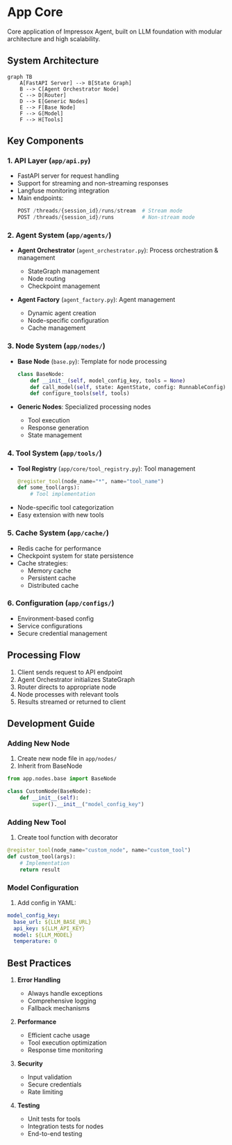 # App Core

Core application of Impressox Agent, built on LLM foundation with modular architecture and high scalability.

## System Architecture

```mermaid
graph TB
    A[FastAPI Server] --> B[State Graph]
    B --> C[Agent Orchestrator Node]
    C --> D[Router]
    D --> E[Generic Nodes]
    E --> F[Base Node]
    F --> G[Model]
    F --> H[Tools]
```

## Key Components

### 1. API Layer (`app/api.py`)
- FastAPI server for request handling
- Support for streaming and non-streaming responses
- Langfuse monitoring integration
- Main endpoints:
  ```python
  POST /threads/{session_id}/runs/stream  # Stream mode
  POST /threads/{session_id}/runs         # Non-stream mode
  ```

### 2. Agent System (`app/agents/`)
- **Agent Orchestrator** (`agent_orchestrator.py`): Process orchestration & management
  - StateGraph management
  - Node routing
  - Checkpoint management

- **Agent Factory** (`agent_factory.py`): Agent management
  - Dynamic agent creation
  - Node-specific configuration
  - Cache management

### 3. Node System (`app/nodes/`)
- **Base Node** (`base.py`): Template for node processing
  ```python
  class BaseNode:
      def __init__(self, model_config_key, tools = None)
      def call_model(self, state: AgentState, config: RunnableConfig)
      def configure_tools(self, tools)
  ```

- **Generic Nodes**: Specialized processing nodes
  - Tool execution
  - Response generation
  - State management

### 4. Tool System (`app/tools/`)
- **Tool Registry** (`app/core/tool_registry.py`): Tool management
  ```python
  @register_tool(node_name="*", name="tool_name")
  def some_tool(args):
      # Tool implementation
  ```
- Node-specific tool categorization
- Easy extension with new tools

### 5. Cache System (`app/cache/`)
- Redis cache for performance
- Checkpoint system for state persistence
- Cache strategies:
  - Memory cache
  - Persistent cache
  - Distributed cache

### 6. Configuration (`app/configs/`)
- Environment-based config
- Service configurations
- Secure credential management

## Processing Flow

1. Client sends request to API endpoint
2. Agent Orchestrator initializes StateGraph
3. Router directs to appropriate node
4. Node processes with relevant tools
5. Results streamed or returned to client

## Development Guide

### Adding New Node

1. Create new node file in `app/nodes/`
2. Inherit from BaseNode
```python
from app.nodes.base import BaseNode

class CustomNode(BaseNode):
    def __init__(self):
        super().__init__("model_config_key")
```

### Adding New Tool

1. Create tool function with decorator
```python
@register_tool(node_name="custom_node", name="custom_tool")
def custom_tool(args):
    # Implementation
    return result
```

### Model Configuration

1. Add config in YAML:
```yaml
model_config_key:
  base_url: ${LLM_BASE_URL}
  api_key: ${LLM_API_KEY}
  model: ${LLM_MODEL}
  temperature: 0
```

## Best Practices

1. **Error Handling**
   - Always handle exceptions
   - Comprehensive logging
   - Fallback mechanisms

2. **Performance**
   - Efficient cache usage
   - Tool execution optimization
   - Response time monitoring

3. **Security**
   - Input validation
   - Secure credentials
   - Rate limiting

4. **Testing**
   - Unit tests for tools
   - Integration tests for nodes
   - End-to-end testing
